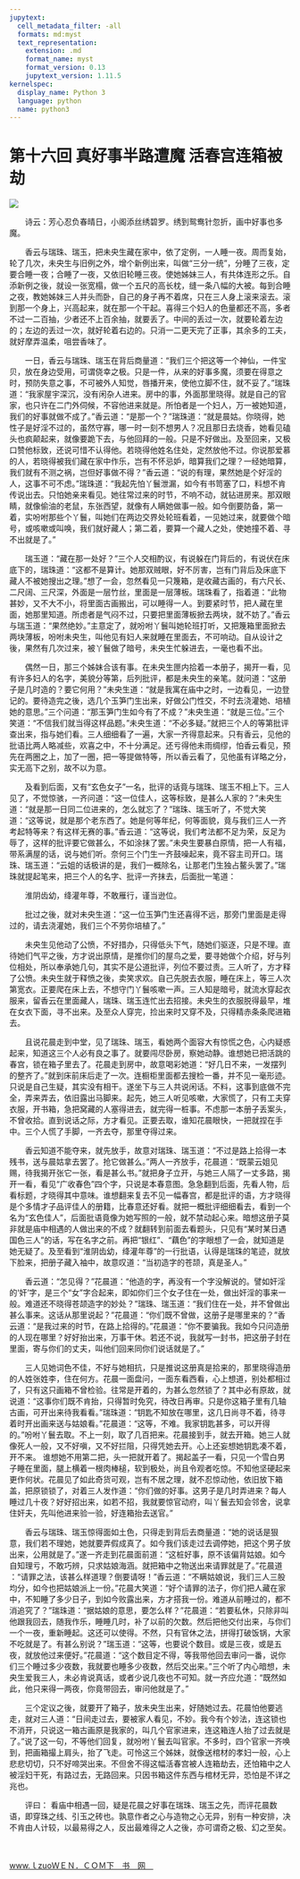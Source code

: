 ```yaml
---
jupytext:
  cell_metadata_filter: -all
  formats: md:myst
  text_representation:
    extension: .md
    format_name: myst
    format_version: 0.13
    jupytext_version: 1.11.5
kernelspec:
  display_name: Python 3
  language: python
  name: python3
---
```

# 第十六回 真好事半路遭魔 活春宫连箱被劫

![](image/cover.jpg)

　　诗云：芳心忍负春晴日，小阁添丝绣碧罗。绣到鸳鸯针忽折，画中好事也多魔。

　　香云与瑞珠、瑞玉，把未央生藏在家中，依了定例，一人睡一夜。周而复始，轮了几次，未央生与旧例之外，增个新例出来，叫做“三分一统”，分睡了三夜，定要合睡一夜；合睡了一夜，又依旧轮睡三夜。使她姊妹三人，有共体连形之乐。自添新例之後，就设一张宽榻，做一个五尺的高长枕，缝一条八幅的大被。每到合睡之夜，教她姊妹三人并头而卧，自己的身子再不着席，只在三人身上滚来滚去。滚到那一个身上，兴高起来，就在那一个干起。喜得三个妇人的色量都还不高，多者不过一二百抽，少者还不上百余抽，就要丢了。中间的丢过一次，就要轮着左边的；左边的丢过一次，就好轮着右边的。只消一二更天完了正事，其余多的工夫，就好摩弄温柔，咀尝香味了。

　　一日，香云与瑞珠、瑞玉在背后商量道：“我们三个把这等一个神仙，一件宝贝，放在身边受用，可谓侥幸之极。只是一件，从来的好事多魔，须要在得意之时，预防失意之事，不可被外人知觉，唇播开来，使他立脚不住，就不妥了。”瑞珠道：“我家屋宇深沉，没有闲杂人进来。房中的事，外面那里晓得。就是自己的官家，也只许在二门外伺候，不容他进来就是。所怕者是一个妇人，万一被她知道，我们的好事就做不成了。”香云道：“是那一个？”瑞珠道：“就是晨姑。你晓得，她性子是好淫不过的，虽然守寡，哪一时一刻不想男人？况且那日去烧香，她看见磕头也疯颠起来，就像要跪下去，与他回拜的一般。只是不好做出。及至回来，又极口赞他标致，还说可惜不认得他。若晓得他姓名住处，定然放他不过。你说那爱慕的人，若晓得被我们藏在家中作乐，岂有不怀忌妒，暗算我们之理？一经她暗算，我们就有不测之祸，岂但好事做不得？”香云道：“说的有理，果然她是个好淫的人，这事不可不虑。”瑞珠道：“我起先怕丫鬟泄漏，如今有书笥塞了口，料想不肯传说出去。只怕她亲来看见。她往常过来的时节，不响不动，就钻进房来。那双眼睛，就像偷油的老鼠，东张西望，就像有人瞒她做事一般。如今倒要防备，第一着，实吩咐那些个丫鬟，叫她们在两边交界处轮班看着，一见她过来，就要做个暗号，或咳嗽或叫唤，我们就好藏人；第二着，要算一个藏人之处，使她撞不着、寻不出就是了。”

　　瑞玉道：“藏在那一处好？”三个人交相酌议，有说躲在门背后的，有说伏在床底下的，瑞珠道：“这都不是算计。她那双贼眼，好不厉害，岂有门背后及床底下藏人不被她搜出之理。”想了一会，忽然看见一只篾箱，是收藏古画的，有六尺长、二尺阔、三尺深，外面是一层竹丝，里面是一层薄板。瑞珠看了，指着道：“此物甚妙，又不大不小，将里面古画搬出，可以睡得一人。到要紧时节，把人藏在里面，她那里知道。所虑者是气闷不过，只要把里面薄板掀去两块，就不妨了。”香云与瑞玉道：“果然绝妙。”主意定了，就吩咐丫鬟叫她轮班打听，又把篾箱里面掀去两块薄板，吩咐未央生，叫他见有妇人来就睡在里面去，不可响动。自从设计之後，果然有几次过来，被丫鬟做了暗号，未央生忙躲进去，一毫也看不出。

　　偶然一日，那三个姊妹合该有事。在未央生匣内拾着一本册子，揭开一看，见有许多妇人的名字，美貌分等第，后列批评，都是未央生的亲笔。就问道：“这册子是几时造的？要它何用？”未央生道：“就是我寓在庙中之时，一边看见，一边登记的。要待造完之後，选几个玉笋门生出来，好做公门性交，不时去浇灌她、培植她的意思。”三个问道：“那玉笋门生如今有了不成？”未央生道：“就是三位。”三个笑道：“不信我们就当得这样品题。”未央生道：“不必多疑。”就把三个人的等第批评查出来，指与她们看。三人细细看了一遍，大家一齐得意起来。只有香云，见他的批语比两人略减些，欢喜之中，不十分满足。还亏得他未雨绸缪，怕香云看见，预先在两圈之上，加了一圈，把一等提做特等，所以香云看了，见他虽有详略之分，实无高下之别，故不以为意。

　　及看到后面，又有“玄色女子”一名，批评的话竟与瑞珠、瑞玉不相上下。三人见了，不觉惊骇，一齐问道：“这一位佳人，这等标致，是甚么人家的？”未央生道：“就是那一日同二位进来的，怎么就忘了？”瑞珠、瑞玉听了，不觉大笑道：“这等说，就是那个老东西了。她是何等年纪，何等面貌，竟与我们三人一齐考起特等来？有这样无赛的事。”香云道：“这等说，我们考法都不足为荣，反足为辱了，这样的批评要它做甚么，不如涂抹了罢。”未央生要暴白原情，把一人有福，带系满屋的话，说与她们听。奈何三个门生一齐鼓噪起来，竟不容主司开口。瑞珠、瑞玉道：“云姐的话极讲的是，我们一概除名，让那老门生独占鳌头罢了。”瑞珠就提起笔来，把三个人的名字、批评一齐抹去，后面批一笔道：

　　淮阴齿幼，绛灌年尊，不敢雁行，谨当逊位。

　　批过之後，就对未央生道：“这一位玉笋门生还喜得不远，那旁门里面是走得过的，请去浇灌她，我们三个不劳你培植了。”

　　未央生见他动了公愤，不好措办，只得低头下气，随她们驱逐，只是不理。直待她们气平之後，方才说出原情，是推你们的屋鸟之爱，要寻她做个介绍，好与列位相处，所以奉承她几句，其实不是公道批评，列位不要过责。三人听了，方才释了公愤。未央生就于释愤之後，卖笑求欢。自己先脱去衣服，睡在床上，等三人次第宽衣。正要爬在床上去，不想守门丫鬟咳嗽一声。三人知是暗号，就流水穿起衣服来，留香云在里面藏人，瑞珠、瑞玉连忙出去招接。未央生的衣服脱得最早，堆在女衣下面，寻不出来。及至众人穿完，捡出来时又穿不及，只得精赤条条爬进箱去。

　　且说花晨走到中堂，见了瑞珠、瑞玉，看她两个面容大有惊慌之色，心内疑惑起来，知道这三个人必有良之事了。就要闯尽卧房，察她动静。谁想她已把活跳的春宫，锁在箱子里去了。花晨走到房中，故意喝彩她道：“好几日不来，一发摆列的整齐了。”就到床前床后走了一次。连橱柜里面都去搜检一番，并不见一毫形迹。只说是自己生疑，其实没有相干。遂坐下与三人共说闲话。不料，这事到底做不完全，弄来弄去，依旧露出马脚来。起先，她三人听见咳嗽，大家慌了，只有工夫穿衣服，开书箱，急把窝藏的人塞得进去，就完得一桩事。不虑那一本册子丢案头，不曾收拾。直到说话之际，方才看见。正要去取，谁知花晨眼快，一把就捏在手中。三个人慌了手脚，一齐去夺，那里夺得过来。

　　香云知道不能夺来，就先放手，故意对瑞珠、瑞玉道：“不过是路上拾得一本残书，送与晨姑拿去罢了。抢它做甚么。”两人一齐放手，花晨道：“既蒙云姐见赐，待我揭开张它一张，看是甚么书。”就把身子立开，与她三人隔了一丈多路，揭开一看，看见“广收春色”四个字，只说是本春意图。急急翻到后面，先看人物，后看标题，才晓得其中意味。谁想翻来复去不见一幅春宫，都是批评的语，方才晓得是个多情才子品评佳人的册籍，比春意还好看。就把一概批评细细看去，看到一个名为“玄色佳人”，后面批语竟像为她写照的一般，就不禁动起心来。暗想这册子莫非就是庙中相遇的人做出来的不成？就翻转到前面去看题头，只见有“某时某日遇国色三人”的话，写在名字之前。再把“银红”、“藕色”的字眼想了一会，就知道是她无疑了。及至看到“淮阴齿幼，绛灌年尊”的一行批语，认得是瑞珠的笔迹，就放下脸来，把册子藏入袖中，故意叹道：“当初造字的苍颉，真是圣人。”

　　香云道：“怎见得？”花晨道：“他造的字，再没有一个字没解说的。譬如奸淫的‘奸’字，是三个“女”字合起来，即如你们三个女子住在一处，做出奸淫的事来一般。难道还不晓得苍颉造字的妙处？”瑞珠、瑞玉道：“我们住在一处，并不曾做出甚么事来。这话从那里说起？”花晨道：“你们既不曾做，这册子是哪里来的？”香云道：“是我过来的时节，在路上拾得的。”花晨道：“你不要骗我。我如今只问造册的人现在哪里？好好抬出来，万事干休。若还不说，我就写一封书，把这册子封在里面，寄与你们的丈夫，叫他们回来同你们说话就是了。”

　　三人见她词色不佳，不好与她相抗，只是推说这册真是拾来的，那里晓得造册的人姓张姓李，住在何方。花晨一面盘问，一面东看西看，心上想道，别处都相过了，只有这只画箱不曾检验。往常是开着的，为甚么忽然锁了？其中必有原故，就说道：“这事你们既不肯抬，只得暂时免究，待改日再审。只是你这箱子里有几轴古画，可开出来待我看看。”瑞珠道：“钥匙不知放在哪里，这几日尚寻不着，待寻着时开出画来送与姑娘看。”花晨道：“这等，不难。我家钥匙甚多，可以开得的。”吩咐丫鬟去取。不上一刻，取了几百把来。花晨接到手，就去开箱。她三人就像死人一般，又不好嗔，又不好拦阻，只得凭她去开。心上还妄想她钥匙凑不着，开不来。 谁想她不用第二把，头一把就开着了。揭起盖子一看，只见一个雪白男子睡在里面，腿上横着一根肉棒槌，软到极处，尚且令观者吃惊。不知他坚硬起来更作何状。花晨见了如此奇货可观，岂有不居之理，就不忍惊动他，依旧放下箱盖，把原锁锁了，对着三人发作道：“你们做的好事。这男子是几时弄进来？每人睡过几十夜？好好招出来，如若不招，我就要惊官动府，叫丫鬟去知会邻舍，说拿住奸夫，先叫他进来验一验，好连箱抬去送官。”

　　香云与瑞珠、瑞玉惊得面如土色，只得走到背后去商量道：“她的说话是狠意，我们若不理她，她就要弄假成真了。如今我们该走过去调停她，把这个男子放出来，公用就是了。”遂一齐走到花晨面前道：“这桩好事，原不该偏背姑娘。如今自知理亏，不敢巧辨，只求姑娘海涵。就把箱中之物送出来请罪就是了。”花晨道 ：“请罪之法，该甚么样道理？倒要请呀！”香云道：“不瞒姑娘说，我们三人三股均分，如今也把姑娘派上一份。”花晨大笑道：“好个请罪的法子，你们把人藏在家中，不知睡了多少日子，到如今败露出来，方才搭我一份。难道从前睡过的，都不消追究了？”瑞珠道：“据姑娘的意思，要怎么样？”花晨道：“若要私休，只除非叫他跟我回去，随我作乐，睡睡几时，补了以前的欠数。然后把他交付出来，与你们一个一夜，重新睡起。这还可以使得。不然，只有官休之法，拼得打破饭锅，大家不吃就是了。有甚么别说？”瑞玉道：“这等，也要说个数目。或是三夜，或是五夜，就放他过来便好。”花晨道：“这个数目定不得，等我带他回去审问一番，说你们三个睡过多少夜数，我就要也睡多少夜数，然后交出来。”三个听了内心暗想，未央生爱我三人，未必肯说真话，或者少说几夜也不可知。就一齐应允道：“既然如此，他只来得一两夜，你竟带回去，审问他就是了。”

　　三个定议之後，就要开了箱子，放未央生出来，好随她过去。花晨怕他要逃走，就对三人道：“日间走过去，要被家人看见，不妙。我今有个妙法，连这锁也不消开，只说这一箱古画原是我家的，叫几个官家进来，连这箱连人抬了过去就是了。”说了这一句，不等他们回复，就吩咐丫鬟去叫官家。不多时，四个官家一齐唤到，把画箱撮上肩头，抬了飞走。可怜这三个姊妹，就像送棺材的孝妇一般，心上悲悲切切，只不好啼哭出来。不但舍不得这幅活春宫被人连箱劫去，还怕箱中之人被淫妇干死，有路过去，无路回来。只因书箱这件东西与棺材无异，恐怕是不详之兆也。

　　评曰： 看庙中相遇一回，疑是花晨之好事在瑞珠、瑞玉之先，而评花晨数语，即穿珠之线、引玉之砖也。孰意作者之心与造物之心无异，别有一种安排，决不肯由人计较，以最易得之人，反出最难得之人之後，亦可谓奇之极、幻之至矣。

　　

www.ｌzuoＷＥＮ．ＣＯＭ下　书　网　


